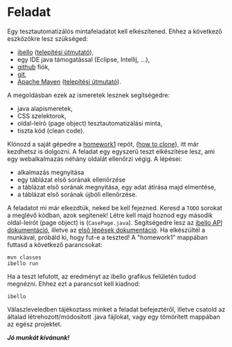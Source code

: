 # Feladat

Egy tesztautomatizálós mintafeladatot kell elkészítened. Ehhez a következő eszközökre lesz szükséged:

- [ibello](https://ibello.hu/downloads) ([telepítési útmutató](https://ibello.hu/documentation-installation)),
- egy IDE java támogatással (Eclipse, Intellij, ...),
- [github](https://github.com/) fiók,
- [git](https://git-scm.com/download/win),
- [Apache Maven](https://maven.apache.org/download.cgi) ([telepítési útmutató](https://maven.apache.org/install.html)).

A megoldásban ezek az ismeretek lesznek segítségedre:

- java alapismeretek,
- CSS szelektorok,
- oldal-leíró (page object) tesztautomatizálási minta,
- tiszta kód (clean code).

Klónozd a saját gépedre a [homework1](https://github.com/ibellotesting/homework1) repót,
([how to clone](https://docs.github.com/en/repositories/creating-and-managing-repositories/cloning-a-repository)),
itt már kezdhetsz is dolgozni. A feladat egy egyszerű teszt elkészítése lesz, ami egy webalkalmazás néhány oldalát ellenőrzi végig.
A lépései:

- alkalmazás megnyitása
- egy táblázat első sorának ellenőrzése
- a táblázat első sorának megnyitása, egy adat átírása  majd elmentése,
- a táblázat első sorának újbóli ellenőrzése.

A feladatot mi már elkezdtük, neked be kell fejezned. Keresd a `TODO` sorokat a meglévő kódban, azok segítenek!
Létre kell majd hoznod egy második oldal-leírót (page object) is (`CasePage.java`).
Segítségedre lesz az [ibello API dokumentáció](https://ibello.hu/documentation-api),
illetve az [első lépések dokumentáció](https://ibello.hu/documentation-first-steps).
Ha elkészültél a munkával, próbáld ki, hogy fut-e a teszted! A "homework1" mappában futtasd a következő parancsokat:

```
mvn classes
ibello run
```

Ha a teszt lefutott, az eredményt az ibello grafikus felületén tudod megnézni. Ehhez ezt a parancsot kell kiadnod:

```
ibello
```

Válaszleveledben tájékoztass minket a feladat befejeztéről, illetve csatold az általad létrehozott/módosított .java fájlokat,
vagy egy tömörített mappában az egész projektet.

***Jó munkát kívánunk!*** 
